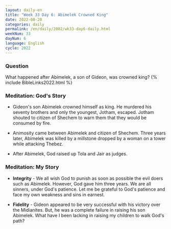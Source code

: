 ```yaml
---
layout: daily-en
title: "Week 33 Day 6: Abimelek Crowned King"
date: 2022-08-20
categories: daily
permalink: /en/daily/2002/wk33-day6-daily.html
weekNum: 33
dayNum: 6
language: English
cycle: 2022
---
```

### Question     
What happened after Abimelek, a son of Gideon, was crowned king?
{% include BibleLinks2022.html %} 

### Meditation: God's Story   
+ Gideon's son Abimelek crowned himself as king. He murdered his seventy brothers and only the youngest, Jotham, escaped. Jotham shouted to citizen of Shechem to warn them that they would be consumed by fire. 

+ Animosity came between Abimelek and citizen of Shechem. Three years later, Abimelek was killed by a millstone dropped by a woman on a tower while attacking Thebez. 

+ After Abimelek, God raised up Tola and Jair as judges. 

### Meditation: My Story   
+ **Integrity** - We all wish God to punish as soon as possible the evil doers such as Abimelek. However, God gave him three years. We are all sinners, under God's patience. Let me be grateful to God's patience and face my own weakness and sins in earnest.  

+ **Fidelity** - Gideon appeared to be very successful with his victory over the Midianites. But, he was a complete failure in raising his son Abimelek. What have I been lacking in raising my children to walk God's path? 
